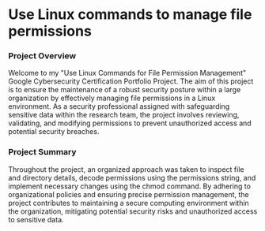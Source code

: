 # Use Linux commands to manage file permissions
<h3>Project Overview </h3>
<p> Welcome to my "Use Linux Commands for File Permission Management" Google Cybersecurity Certification Portfolio Project. The aim of this project is to ensure the maintenance of a robust security posture within a large organization by effectively managing file permissions in a Linux environment. As a security professional assigned with safeguarding sensitive data within the research team, the project involves reviewing, validating, and modifying permissions to prevent unauthorized access and potential security breaches.</p>
<h3>Project Summary </h3>
<p> Throughout the project, an organized approach was taken to inspect file and directory details, decode permissions using the permissions string, and implement necessary changes using the chmod command. By adhering to organizational policies and ensuring precise permission management, the project contributes to maintaining a secure computing environment within the organization, mitigating potential security risks and unauthorized access to sensitive data.</p>
